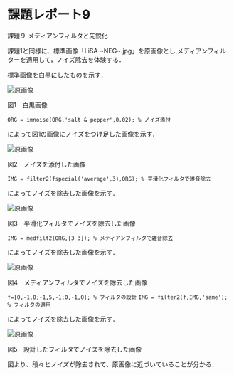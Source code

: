 # 課題レポート9
課題９ メディアンフィルタと先鋭化

課題1と同様に、標準画像「LiSA ~NEG~.jpg」を原画像とし,メディアンフィルターを適用して，ノイズ除去を体験する．

標準画像を白黒にしたものを示す．

![原画像](https://github.com/ItsukiTakemura/image_processing/blob/master/image/kadai3_1.png?raw=true)

図1　白黒画像


`ORG = imnoise(ORG,'salt & pepper',0.02); % ノイズ添付`

によって図1の画像にノイズをつけ足した画像を示す．

![原画像](https://github.com/ItsukiTakemura/image_processing/blob/master/image/kadai9_2.png?raw=true)

図2　ノイズを添付した画像


`IMG = filter2(fspecial('average',3),ORG); % 平滑化フィルタで雑音除去`

によってノイズを除去した画像を示す．

![原画像](https://github.com/ItsukiTakemura/image_processing/blob/master/image/kadai9_3.png?raw=true)

図3　平滑化フィルタでノイズを除去した画像


`IMG = medfilt2(ORG,[3 3]); % メディアンフィルタで雑音除去`

によってノイズを除去した画像を示す．

![原画像](https://github.com/ItsukiTakemura/image_processing/blob/master/image/kadai9_4.png?raw=true)

図4　メディアンフィルタでノイズを除去した画像


`f=[0,-1,0;-1,5,-1;0,-1,0]; % フィルタの設計`
`IMG = filter2(f,IMG,'same'); % フィルタの適用`

によってノイズを除去した画像を示す．

![原画像](https://github.com/ItsukiTakemura/image_processing/blob/master/image/kadai9_5.png?raw=true)

図5　設計したフィルタでノイズを除去した画像


図より、段々とノイズが除去されて、原画像に近づいていることが分かる．

